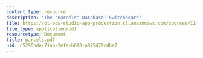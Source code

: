 ```yaml
---
content_type: resource
description: 'The "Parcels" Database: Switchboard'
file: https://ol-ocw-studio-app-production.s3.amazonaws.com/courses/11-521-spatial-database-management-and-advanced-geographic-information-systems-spring-2003/c5296bde71ab2efab698a875d79cdbe7_parcels.pdf
file_type: application/pdf
resourcetype: Document
title: parcels.pdf
uid: c5296bde-71ab-2efa-b698-a875d79cdbe7
---
```

